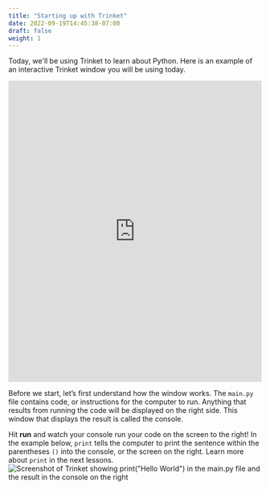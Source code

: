 ```yaml
---
title: "Starting up with Trinket"
date: 2022-09-19T14:45:38-07:00
draft: false
weight: 1
---
```


Today, we'll be using Trinket to learn about Python. Here is an example of an interactive Trinket window you will be using today.

<iframe src="https://trinket.io/embed/python/ce70252d93" width="100%" height="600" frameborder="0" marginwidth="0" marginheight="0" allowfullscreen></iframe>

Before we start, let’s first understand how the window works. The `main.py` file contains code, or instructions for the computer to run. Anything that results from running the code will be displayed on the right side. This window that displays the result is called the console.

Hit **run** and watch your console run your code on the screen to the right! In the example below, `print` tells the computer to print the sentence within the parentheses `()` into the console, or the screen on the right. Learn more about `print` in the next lessons.
![Screenshot of Trinket showing print("Hello World") in the main.py file and the result in the console on the right](../../img/helloWorld.png)
